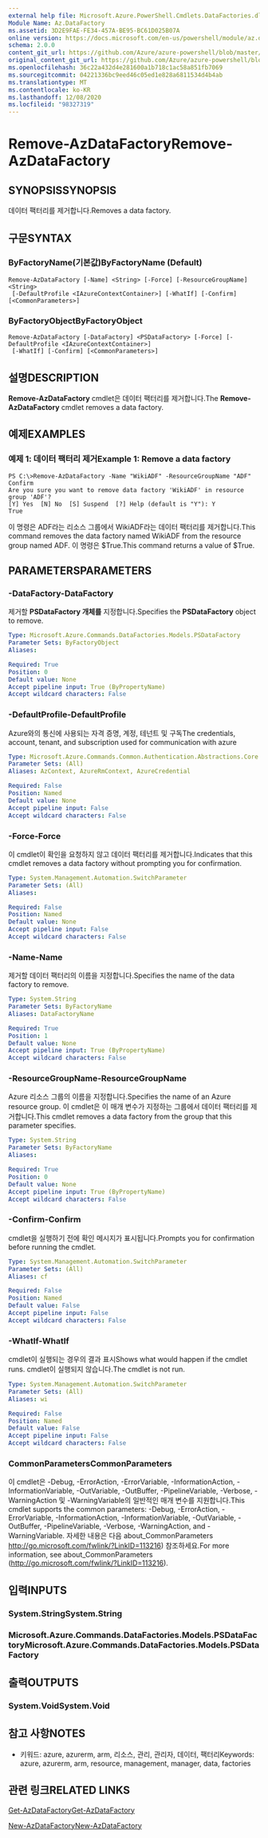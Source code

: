 ```yaml
---
external help file: Microsoft.Azure.PowerShell.Cmdlets.DataFactories.dll-Help.xml
Module Name: Az.DataFactory
ms.assetid: 3D2E9FAE-FE34-457A-BE95-BC61D025B07A
online version: https://docs.microsoft.com/en-us/powershell/module/az.datafactory/remove-azdatafactory
schema: 2.0.0
content_git_url: https://github.com/Azure/azure-powershell/blob/master/src/DataFactory/DataFactoryV2/help/Remove-AzDataFactory.md
original_content_git_url: https://github.com/Azure/azure-powershell/blob/master/src/DataFactory/DataFactoryV2/help/Remove-AzDataFactory.md
ms.openlocfilehash: 36c22a432d4e281600a1b718c1ac58a851fb7069
ms.sourcegitcommit: 04221336bc9eed46c05ed1e828a6811534d4b4ab
ms.translationtype: MT
ms.contentlocale: ko-KR
ms.lasthandoff: 12/08/2020
ms.locfileid: "98327319"
---
```

# <span data-ttu-id="8b6ee-101">Remove-AzDataFactory</span><span class="sxs-lookup"><span data-stu-id="8b6ee-101">Remove-AzDataFactory</span></span>

## <span data-ttu-id="8b6ee-102">SYNOPSIS</span><span class="sxs-lookup"><span data-stu-id="8b6ee-102">SYNOPSIS</span></span>
<span data-ttu-id="8b6ee-103">데이터 팩터리를 제거합니다.</span><span class="sxs-lookup"><span data-stu-id="8b6ee-103">Removes a data factory.</span></span>

## <span data-ttu-id="8b6ee-104">구문</span><span class="sxs-lookup"><span data-stu-id="8b6ee-104">SYNTAX</span></span>

### <span data-ttu-id="8b6ee-105">ByFactoryName(기본값)</span><span class="sxs-lookup"><span data-stu-id="8b6ee-105">ByFactoryName (Default)</span></span>
```
Remove-AzDataFactory [-Name] <String> [-Force] [-ResourceGroupName] <String>
 [-DefaultProfile <IAzureContextContainer>] [-WhatIf] [-Confirm] [<CommonParameters>]
```

### <span data-ttu-id="8b6ee-106">ByFactoryObject</span><span class="sxs-lookup"><span data-stu-id="8b6ee-106">ByFactoryObject</span></span>
```
Remove-AzDataFactory [-DataFactory] <PSDataFactory> [-Force] [-DefaultProfile <IAzureContextContainer>]
 [-WhatIf] [-Confirm] [<CommonParameters>]
```

## <span data-ttu-id="8b6ee-107">설명</span><span class="sxs-lookup"><span data-stu-id="8b6ee-107">DESCRIPTION</span></span>
<span data-ttu-id="8b6ee-108">**Remove-AzDataFactory** cmdlet은 데이터 팩터리를 제거합니다.</span><span class="sxs-lookup"><span data-stu-id="8b6ee-108">The **Remove-AzDataFactory** cmdlet removes a data factory.</span></span>

## <span data-ttu-id="8b6ee-109">예제</span><span class="sxs-lookup"><span data-stu-id="8b6ee-109">EXAMPLES</span></span>

### <span data-ttu-id="8b6ee-110">예제 1: 데이터 팩터리 제거</span><span class="sxs-lookup"><span data-stu-id="8b6ee-110">Example 1: Remove a data factory</span></span>
```
PS C:\>Remove-AzDataFactory -Name "WikiADF" -ResourceGroupName "ADF"
Confirm
Are you sure you want to remove data factory 'WikiADF' in resource group 'ADF'? 
[Y] Yes  [N] No  [S] Suspend  [?] Help (default is "Y"): Y
True
```

<span data-ttu-id="8b6ee-111">이 명령은 ADF라는 리소스 그룹에서 WikiADF라는 데이터 팩터리를 제거합니다.</span><span class="sxs-lookup"><span data-stu-id="8b6ee-111">This command removes the data factory named WikiADF from the resource group named ADF.</span></span>
<span data-ttu-id="8b6ee-112">이 명령은 $True.</span><span class="sxs-lookup"><span data-stu-id="8b6ee-112">This command returns a value of $True.</span></span>

## <span data-ttu-id="8b6ee-113">PARAMETERS</span><span class="sxs-lookup"><span data-stu-id="8b6ee-113">PARAMETERS</span></span>

### <span data-ttu-id="8b6ee-114">-DataFactory</span><span class="sxs-lookup"><span data-stu-id="8b6ee-114">-DataFactory</span></span>
<span data-ttu-id="8b6ee-115">제거할 **PSDataFactory 개체를** 지정합니다.</span><span class="sxs-lookup"><span data-stu-id="8b6ee-115">Specifies the **PSDataFactory** object to remove.</span></span>

```yaml
Type: Microsoft.Azure.Commands.DataFactories.Models.PSDataFactory
Parameter Sets: ByFactoryObject
Aliases:

Required: True
Position: 0
Default value: None
Accept pipeline input: True (ByPropertyName)
Accept wildcard characters: False
```

### <span data-ttu-id="8b6ee-116">-DefaultProfile</span><span class="sxs-lookup"><span data-stu-id="8b6ee-116">-DefaultProfile</span></span>
<span data-ttu-id="8b6ee-117">Azure와의 통신에 사용되는 자격 증명, 계정, 테넌트 및 구독</span><span class="sxs-lookup"><span data-stu-id="8b6ee-117">The credentials, account, tenant, and subscription used for communication with azure</span></span>

```yaml
Type: Microsoft.Azure.Commands.Common.Authentication.Abstractions.Core.IAzureContextContainer
Parameter Sets: (All)
Aliases: AzContext, AzureRmContext, AzureCredential

Required: False
Position: Named
Default value: None
Accept pipeline input: False
Accept wildcard characters: False
```

### <span data-ttu-id="8b6ee-118">-Force</span><span class="sxs-lookup"><span data-stu-id="8b6ee-118">-Force</span></span>
<span data-ttu-id="8b6ee-119">이 cmdlet이 확인을 요청하지 않고 데이터 팩터리를 제거합니다.</span><span class="sxs-lookup"><span data-stu-id="8b6ee-119">Indicates that this cmdlet removes a data factory without prompting you for confirmation.</span></span>

```yaml
Type: System.Management.Automation.SwitchParameter
Parameter Sets: (All)
Aliases:

Required: False
Position: Named
Default value: None
Accept pipeline input: False
Accept wildcard characters: False
```

### <span data-ttu-id="8b6ee-120">-Name</span><span class="sxs-lookup"><span data-stu-id="8b6ee-120">-Name</span></span>
<span data-ttu-id="8b6ee-121">제거할 데이터 팩터리의 이름을 지정합니다.</span><span class="sxs-lookup"><span data-stu-id="8b6ee-121">Specifies the name of the data factory to remove.</span></span>

```yaml
Type: System.String
Parameter Sets: ByFactoryName
Aliases: DataFactoryName

Required: True
Position: 1
Default value: None
Accept pipeline input: True (ByPropertyName)
Accept wildcard characters: False
```

### <span data-ttu-id="8b6ee-122">-ResourceGroupName</span><span class="sxs-lookup"><span data-stu-id="8b6ee-122">-ResourceGroupName</span></span>
<span data-ttu-id="8b6ee-123">Azure 리소스 그룹의 이름을 지정합니다.</span><span class="sxs-lookup"><span data-stu-id="8b6ee-123">Specifies the name of an Azure resource group.</span></span>
<span data-ttu-id="8b6ee-124">이 cmdlet은 이 매개 변수가 지정하는 그룹에서 데이터 팩터리를 제거합니다.</span><span class="sxs-lookup"><span data-stu-id="8b6ee-124">This cmdlet removes a data factory from the group that this parameter specifies.</span></span>

```yaml
Type: System.String
Parameter Sets: ByFactoryName
Aliases:

Required: True
Position: 0
Default value: None
Accept pipeline input: True (ByPropertyName)
Accept wildcard characters: False
```

### <span data-ttu-id="8b6ee-125">-Confirm</span><span class="sxs-lookup"><span data-stu-id="8b6ee-125">-Confirm</span></span>
<span data-ttu-id="8b6ee-126">cmdlet을 실행하기 전에 확인 메시지가 표시됩니다.</span><span class="sxs-lookup"><span data-stu-id="8b6ee-126">Prompts you for confirmation before running the cmdlet.</span></span>

```yaml
Type: System.Management.Automation.SwitchParameter
Parameter Sets: (All)
Aliases: cf

Required: False
Position: Named
Default value: False
Accept pipeline input: False
Accept wildcard characters: False
```

### <span data-ttu-id="8b6ee-127">-WhatIf</span><span class="sxs-lookup"><span data-stu-id="8b6ee-127">-WhatIf</span></span>
<span data-ttu-id="8b6ee-128">cmdlet이 실행되는 경우의 결과 표시</span><span class="sxs-lookup"><span data-stu-id="8b6ee-128">Shows what would happen if the cmdlet runs.</span></span>
<span data-ttu-id="8b6ee-129">cmdlet이 실행되지 않습니다.</span><span class="sxs-lookup"><span data-stu-id="8b6ee-129">The cmdlet is not run.</span></span>

```yaml
Type: System.Management.Automation.SwitchParameter
Parameter Sets: (All)
Aliases: wi

Required: False
Position: Named
Default value: False
Accept pipeline input: False
Accept wildcard characters: False
```

### <span data-ttu-id="8b6ee-130">CommonParameters</span><span class="sxs-lookup"><span data-stu-id="8b6ee-130">CommonParameters</span></span>
<span data-ttu-id="8b6ee-131">이 cmdlet은 -Debug, -ErrorAction, -ErrorVariable, -InformationAction, -InformationVariable, -OutVariable, -OutBuffer, -PipelineVariable, -Verbose, -WarningAction 및 -WarningVariable의 일반적인 매개 변수를 지원합니다.</span><span class="sxs-lookup"><span data-stu-id="8b6ee-131">This cmdlet supports the common parameters: -Debug, -ErrorAction, -ErrorVariable, -InformationAction, -InformationVariable, -OutVariable, -OutBuffer, -PipelineVariable, -Verbose, -WarningAction, and -WarningVariable.</span></span> <span data-ttu-id="8b6ee-132">자세한 내용은 다음 about_CommonParameters http://go.microsoft.com/fwlink/?LinkID=113216) 참조하세요.</span><span class="sxs-lookup"><span data-stu-id="8b6ee-132">For more information, see about_CommonParameters (http://go.microsoft.com/fwlink/?LinkID=113216).</span></span>

## <span data-ttu-id="8b6ee-133">입력</span><span class="sxs-lookup"><span data-stu-id="8b6ee-133">INPUTS</span></span>

### <span data-ttu-id="8b6ee-134">System.String</span><span class="sxs-lookup"><span data-stu-id="8b6ee-134">System.String</span></span>

### <span data-ttu-id="8b6ee-135">Microsoft.Azure.Commands.DataFactories.Models.PSDataFactory</span><span class="sxs-lookup"><span data-stu-id="8b6ee-135">Microsoft.Azure.Commands.DataFactories.Models.PSDataFactory</span></span>

## <span data-ttu-id="8b6ee-136">출력</span><span class="sxs-lookup"><span data-stu-id="8b6ee-136">OUTPUTS</span></span>

### <span data-ttu-id="8b6ee-137">System.Void</span><span class="sxs-lookup"><span data-stu-id="8b6ee-137">System.Void</span></span>

## <span data-ttu-id="8b6ee-138">참고 사항</span><span class="sxs-lookup"><span data-stu-id="8b6ee-138">NOTES</span></span>
* <span data-ttu-id="8b6ee-139">키워드: azure, azurerm, arm, 리소스, 관리, 관리자, 데이터, 팩터리</span><span class="sxs-lookup"><span data-stu-id="8b6ee-139">Keywords: azure, azurerm, arm, resource, management, manager, data, factories</span></span>

## <span data-ttu-id="8b6ee-140">관련 링크</span><span class="sxs-lookup"><span data-stu-id="8b6ee-140">RELATED LINKS</span></span>

[<span data-ttu-id="8b6ee-141">Get-AzDataFactory</span><span class="sxs-lookup"><span data-stu-id="8b6ee-141">Get-AzDataFactory</span></span>](./Get-AzDataFactory.md)

[<span data-ttu-id="8b6ee-142">New-AzDataFactory</span><span class="sxs-lookup"><span data-stu-id="8b6ee-142">New-AzDataFactory</span></span>](./New-AzDataFactory.md)



